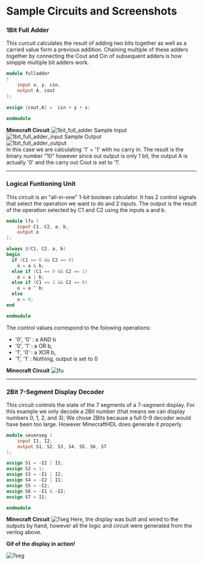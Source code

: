 [1bfa]: https://github.com/itsFrank/MinecraftHDL/blob/master/screenshots/1bit_fa.png?raw=true 
[1bfa_i]: https://github.com/itsFrank/MinecraftHDL/blob/master/screenshots/1bit_fa_input.png?raw=true
[1bfa_o]: https://github.com/itsFrank/MinecraftHDL/blob/master/screenshots/1bit_fa_output.png?raw=true
[lfu]: https://github.com/itsFrank/MinecraftHDL/blob/master/screenshots/lfu.png?raw=true 
[7seg]: https://github.com/itsFrank/MinecraftHDL/blob/master/screenshots/2bit_7seg.png?raw=true 
[7seg_gif]: https://github.com/itsFrank/MinecraftHDL/blob/master/screenshots/7seg.gif?raw=true
# Sample Circuits and Screenshots

### 1Bit Full Adder
This curcuit calculates the result of adding two bits together as well as a carried value form a previous addition.
Chaining multiple of these adders together by connecting the Cout and Cin of subsequent adders is how simpple multiple bit adders work.
```verilog
module fulladder
(
    input x, y, cin,
    output A, cout
);
 
assign {cout,A} =  cin + y + x;
 
endmodule
```
**Minecraft Circuit**
![1bit_full_adder][1bfa] 
 Sample Input  
 ![1bit_full_adder_input][1bfa_i]
 Sample Output  
  ![1bit_full_adder_output][1bfa_o]  
 In this case we are calculating '1' + '1' with no carry in. The result is the binary number "10" however since out output is only 1 bit, the output A is actually '0' and the carry out Cout is set to '1'.


---


### Logical Funtioning Unit
This circuit is an "all-in-one" 1-bit boolean calculator. It has 2 control signals that select the operation we want to do and 2 inputs. The output is the result of the operation selected by C1 and C2 using the inputs a and b.
```verilog
module lfu (
    input C1, C2, a, b,
    output o
);

always @(C1, C2, a, b)
begin
  if (C1 == 0 && C2 == 0)
    o = a & b;
  else if (C1 == 0 && C2 == 1)
    o = a | b;
  else if (C1 == 1 && C2 == 0)
    o = a ^ b;
  else
    o = 0;
end

endmodule
```
The control values correspond to the folowing operations:
* '0', '0' : a AND b
* '0', '1' : a OR b,
* '1', '0' : a XOR b,
* '1', '1' : Nothing, output is set to 0

**Minecraft Circuit**
![lfu][lfu] 


 ---


### 2Bit 7-Segment Display Decoder
This circuit controls the state of the 7 segments of a 7-segment display. For this example we only decode a 2Bit number (that means we can display numbers 0, 1, 2, and 3); We chose 2Bits because a full 0-9 decoder would have been too large. However MinecraftHDL does generate it properly.
```verilog
module sevenseg (
    input I1, I2,
    output S1, S2, S3, S4, S5, S6, S7
);

assign S1 = ~I2 | I1;
assign S2 = 1;
assign S3 = ~I1 | I2;
assign S4 = ~I2 | I1;
assign S5 = ~I2;
assign S6 = ~I1 & ~I2;
assign S7 = I1;

endmodule
```
**Minecraft Circuit**
![7seg][7seg] 
Here, the display was built and wired to the outputs by hand, however all the logic and circuit were generated from the verilog above.

**Gif of the display in action!**

![7seg][7seg_gif]
 
